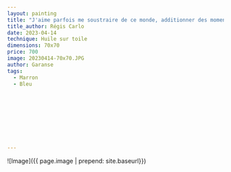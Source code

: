```yaml
---
layout: painting
title: "J'aime parfois me soustraire de ce monde, additionner des moments de silence pour multiplier le vivant en moi."                  
title_author: Régis Carlo                                      
date: 2023-04-14
technique: Huile sur toile 
dimensions: 70x70
price: 700
image: 20230414-70x70.JPG
author: Garanse
tags:
  - Marron
  - Bleu
  
  
  
  
  
  
  
  
  
---
```

![Image]({{ page.image | prepend: site.baseurl}})

